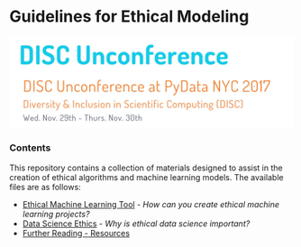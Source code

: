 # Guidelines for Ethical Modeling

![](data/disc_logo.JPG)

### Contents
This repository contains a collection of materials designed to assist in the creation of ethical algorithms and machine learning models. The available files are as follows:

* [Ethical Machine Learning Tool](EthicalAlgorithmTool.md) - *How can you create ethical machine learning projects?*
* [Data Science Ethics](DataScienceEthics.md) - *Why is ethical data science important?*
* [Further Reading - Resources](resources.md)